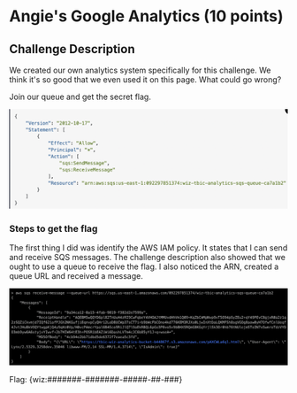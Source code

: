 <h1>Angie's Google Analytics (10 points)</h1>

<h2>Challenge Description</h2>
<p>We created our own analytics system specifically for this challenge. We think it's so good that we even used it on this page. What could go wrong?

Join our queue and get the secret flag.</p>

<img  width="700" alt="sqs-policy" src="https://github.com/angietechcafe/CTFWriteUps/blob/main/The%20Big%20IAM%20Challenge/SQS%20IAM%20Policy.png?raw=true">

<h3>Steps to get the flag</h3>
<p>The first thing I did was identify the AWS IAM policy. It states that I can send and receive SQS messages. The challenge description also showed that we ought to use a queue to receive the flag. I also noticed the ARN, created a queue URL and received a message.</p>
  
<img  width="700" alt="sqs-receive-message" src="https://github.com/angietechcafe/CTFWriteUps/blob/main/The%20Big%20IAM%20Challenge/SQS%20Receive%20Message.png?raw=true">

<p>Flag: {wiz:#######-#######-#####-##-###} </p>
